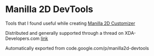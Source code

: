 # Manilla 2D DevTools

Tools that I found useful while creating [Manilla 2D Customizer](https://github.com/seanpatrickcatlin/manilla2dcustomizer)

Distributed and generally supported through a thread on XDA-Developers.com [link](http://forum.xda-developers.com/showthread.php?t=437342)

Automatically exported from code.google.com/p/manilla2d-devtools
